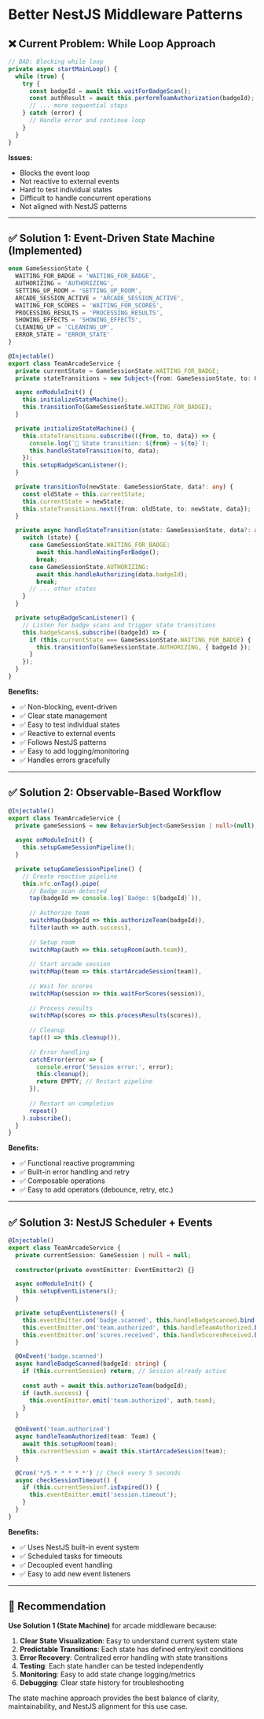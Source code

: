 # Better NestJS Middleware Patterns

## ❌ Current Problem: While Loop Approach
```typescript
// BAD: Blocking while loop
private async startMainLoop() {
  while (true) {
    try {
      const badgeId = await this.waitForBadgeScan();
      const authResult = await this.performTeamAuthorization(badgeId);
      // ... more sequential steps
    } catch (error) {
      // Handle error and continue loop
    }
  }
}
```

**Issues:**
- Blocks the event loop
- Not reactive to external events  
- Hard to test individual states
- Difficult to handle concurrent operations
- Not aligned with NestJS patterns

---

## ✅ Solution 1: Event-Driven State Machine (Implemented)

```typescript
enum GameSessionState {
  WAITING_FOR_BADGE = 'WAITING_FOR_BADGE',
  AUTHORIZING = 'AUTHORIZING',
  SETTING_UP_ROOM = 'SETTING_UP_ROOM',
  ARCADE_SESSION_ACTIVE = 'ARCADE_SESSION_ACTIVE',
  WAITING_FOR_SCORES = 'WAITING_FOR_SCORES',
  PROCESSING_RESULTS = 'PROCESSING_RESULTS',
  SHOWING_EFFECTS = 'SHOWING_EFFECTS',
  CLEANING_UP = 'CLEANING_UP',
  ERROR_STATE = 'ERROR_STATE'
}

@Injectable()
export class TeamArcadeService {
  private currentState = GameSessionState.WAITING_FOR_BADGE;
  private stateTransitions = new Subject<{from: GameSessionState, to: GameSessionState, data?: any}>();

  async onModuleInit() {
    this.initializeStateMachine();
    this.transitionTo(GameSessionState.WAITING_FOR_BADGE);
  }

  private initializeStateMachine() {
    this.stateTransitions.subscribe(({from, to, data}) => {
      console.log(`🔄 State transition: ${from} → ${to}`);
      this.handleStateTransition(to, data);
    });
    this.setupBadgeScanListener();
  }

  private transitionTo(newState: GameSessionState, data?: any) {
    const oldState = this.currentState;
    this.currentState = newState;
    this.stateTransitions.next({from: oldState, to: newState, data});
  }

  private async handleStateTransition(state: GameSessionState, data?: any) {
    switch (state) {
      case GameSessionState.WAITING_FOR_BADGE:
        await this.handleWaitingForBadge();
        break;
      case GameSessionState.AUTHORIZING:
        await this.handleAuthorizing(data.badgeId);
        break;
      // ... other states
    }
  }

  private setupBadgeScanListener() {
    // Listen for badge scans and trigger state transitions
    this.badgeScans$.subscribe((badgeId) => {
      if (this.currentState === GameSessionState.WAITING_FOR_BADGE) {
        this.transitionTo(GameSessionState.AUTHORIZING, { badgeId });
      }
    });
  }
}
```

**Benefits:**
- ✅ Non-blocking, event-driven
- ✅ Clear state management
- ✅ Easy to test individual states
- ✅ Reactive to external events
- ✅ Follows NestJS patterns
- ✅ Easy to add logging/monitoring
- ✅ Handles errors gracefully

---

## ✅ Solution 2: Observable-Based Workflow

```typescript
@Injectable()
export class TeamArcadeService {
  private gameSession$ = new BehaviorSubject<GameSession | null>(null);
  
  async onModuleInit() {
    this.setupGameSessionPipeline();
  }

  private setupGameSessionPipeline() {
    // Create reactive pipeline
    this.nfc.onTag().pipe(
      // Badge scan detected
      tap(badgeId => console.log(`Badge: ${badgeId}`)),
      
      // Authorize team
      switchMap(badgeId => this.authorizeTeam(badgeId)),
      filter(auth => auth.success),
      
      // Setup room
      switchMap(auth => this.setupRoom(auth.team)),
      
      // Start arcade session
      switchMap(team => this.startArcadeSession(team)),
      
      // Wait for scores
      switchMap(session => this.waitForScores(session)),
      
      // Process results
      switchMap(scores => this.processResults(scores)),
      
      // Cleanup
      tap(() => this.cleanup()),
      
      // Error handling
      catchError(error => {
        console.error('Session error:', error);
        this.cleanup();
        return EMPTY; // Restart pipeline
      }),
      
      // Restart on completion
      repeat()
    ).subscribe();
  }
}
```

**Benefits:**
- ✅ Functional reactive programming
- ✅ Built-in error handling and retry
- ✅ Composable operations
- ✅ Easy to add operators (debounce, retry, etc.)

---

## ✅ Solution 3: NestJS Scheduler + Events

```typescript
@Injectable()
export class TeamArcadeService {
  private currentSession: GameSession | null = null;
  
  constructor(private eventEmitter: EventEmitter2) {}

  async onModuleInit() {
    this.setupEventListeners();
  }

  private setupEventListeners() {
    this.eventEmitter.on('badge.scanned', this.handleBadgeScanned.bind(this));
    this.eventEmitter.on('team.authorized', this.handleTeamAuthorized.bind(this));
    this.eventEmitter.on('scores.received', this.handleScoresReceived.bind(this));
  }

  @OnEvent('badge.scanned')
  async handleBadgeScanned(badgeId: string) {
    if (this.currentSession) return; // Session already active
    
    const auth = await this.authorizeTeam(badgeId);
    if (auth.success) {
      this.eventEmitter.emit('team.authorized', auth.team);
    }
  }

  @OnEvent('team.authorized')
  async handleTeamAuthorized(team: Team) {
    await this.setupRoom(team);
    this.currentSession = await this.startArcadeSession(team);
  }

  @Cron('*/5 * * * * *') // Check every 5 seconds
  async checkSessionTimeout() {
    if (this.currentSession?.isExpired()) {
      this.eventEmitter.emit('session.timeout');
    }
  }
}
```

**Benefits:**
- ✅ Uses NestJS built-in event system
- ✅ Scheduled tasks for timeouts
- ✅ Decoupled event handling
- ✅ Easy to add new event listeners

---

## 🎯 Recommendation

**Use Solution 1 (State Machine)** for arcade middleware because:

1. **Clear State Visualization**: Easy to understand current system state
2. **Predictable Transitions**: Each state has defined entry/exit conditions  
3. **Error Recovery**: Centralized error handling with state transitions
4. **Testing**: Each state handler can be tested independently
5. **Monitoring**: Easy to add state change logging/metrics
6. **Debugging**: Clear state history for troubleshooting

The state machine approach provides the best balance of clarity, maintainability, and NestJS alignment for this use case.
